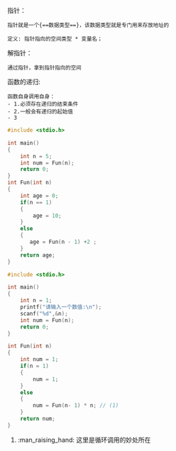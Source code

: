 指针：

	指针就是一个{==数据类型==}，该数据类型就是专门用来存放地址的
	
	定义: 指针指向的空间类型 * 变量名；
	
解指针：

	通过指针，拿到指针指向的空间

函数的递归:

	函数自身调用自身：
	- 1.必须存在递归的结束条件
	- 2.一般会有递归的起始值
	- 3


``` C title="调用"
#include <stdio.h>

int main()
{
	int n = 5;
	int num = Fun(n);
	return 0;
}
int Fun(int n)
{
	int age = 0;
	if(n == 1)
	{
		age = 10;
	}
	else
	{
       age = Fun(n - 1) +2 ;	
	}
	return age;
}
```

```C title="实现n!阶乘"
#include <stdio.h>

int main()
{
	int n = 1;
	printf("请输入一个数值:\n");
	scanf("%d",&n);
	int num = Fun(n);
	return 0;
}

int Fun(int n)
{
	int num = 1;
	if(n = 1)
	{
		num = 1;
	}
	else 
	{
		num = Fun(n- 1) * n; // (1) 
	}
	return num;
}
```

1.  :man_raising_hand: 这里是循环调用的妙处所在


